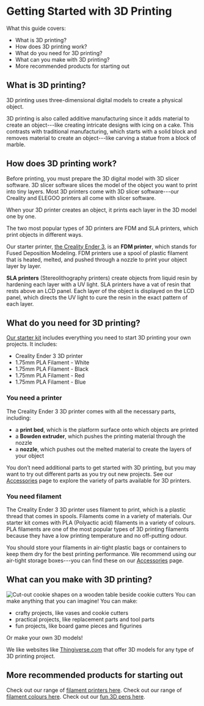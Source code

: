 ﻿# Getting Started with 3D Printing
What this guide covers:

 - What is 3D printing?
 - How does 3D printing work?
 - What do you need for 3D printing?
 - What can you make with 3D printing?
 - More recommended products for starting out

## What is 3D printing?
3D printing uses three-dimensional digital models to create a physical object.

3D printing is also called additive manufacturing since it adds material to create an object---like creating intricate designs with icing on a cake. This contrasts with traditional manufacturing, which starts with a solid block and removes material to create an object---like carving a statue from a block of marble.
## How does 3D printing work?
Before printing, you must prepare the 3D digital model with 3D slicer software. 3D slicer software slices the model of the object you want to print into tiny layers. Most 3D printers come with 3D slicer software---our Creality and ELEGOO printers all come with slicer software.

When your 3D printer creates an object, it prints each layer in the 3D model one by one.

The two most popular types of 3D printers are FDM and SLA printers, which print objects in different ways.

Our starter printer, <u>the Creality Ender 3</u>, is an **FDM printer**, which stands for Fused Deposition Modeling. FDM printers use a spool of plastic filament that is heated, melted, and pushed through a nozzle to print your object layer by layer.

**SLA printers** (Stereolithography printers) create objects from liquid resin by hardening each layer with a UV light. SLA printers have a vat of resin that rests above an LCD panel. Each layer of the object is displayed on the LCD panel, which directs the UV light to cure the resin in the exact pattern of each layer.
## What do you need for 3D printing?
<u>Our starter kit</u> includes everything you need to start 3D printing your own projects. It includes:

 - Creality Ender 3 3D printer
 - 1.75mm PLA Filament - White
 - 1.75mm PLA Filament - Black
 - 1.75mm PLA Filament - Red
 - 1.75mm PLA Filament - Blue
### You need a printer
The Creality Ender 3 3D printer comes with all the necessary parts, including:
 - a **print bed**, which is the platform surface onto which objects are printed
 - a **Bowden extruder**, which pushes the printing material through the nozzle
 - a **nozzle**, which pushes out the melted material to create the layers of your object

You don’t need additional parts to get started with 3D printing, but you may want to try out different parts as you try out new projects. See our <u>Accessories</u> page to explore the variety of parts available for 3D printers.
### You need filament
The Creality Ender 3 3D printer uses filament to print, which is a plastic thread that comes in spools. Filaments come in a variety of materials. Our starter kit comes with PLA (Polyactic acid) filaments in a variety of colours. PLA filaments are one of the most popular types of 3D printing filaments because they have a low printing temperature and no off-putting odour.

You should store your filaments in air-tight plastic bags or containers to keep them dry for the best printing performance. We recommend using our air-tight storage boxes---you can find these on our <u>Accessories</u> page.
## What can you make with 3D printing?


![Cut-out cookie shapes on a wooden table beside cookie cutters](https://images.pexels.com/photos/5471934/pexels-photo-5471934.jpeg?cs=srgb&dl=pexels-olia-danilevich-5471934.jpg&fm=jpg&_gl=1*194iod9*_ga*MTE4NjM5ODg3My4xNjY0ODM1NTAy*_ga_8JE65Q40S6*MTY2NzE1OTYwNi42LjEuMTY2NzE1OTc1OC4wLjAuMA..)
You can make anything that you can imagine! You can make:

 - crafty projects, like vases and cookie cutters
 - practical projects, like replacement parts and tool parts
 - fun projects, like board game pieces and figurines

Or make your own 3D models!

We like websites like [Thingiverse.com](https://www.thingiverse.com/) that offer 3D models for any type of 3D printing project.
## More recommended products for starting out
Check out our range of <u>filament printers here</u>.
Check out our range of <u>filament colours here</u>.
Check out our <u>fun 3D pens here</u>.
